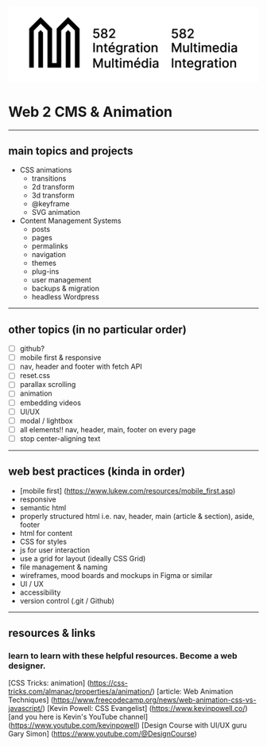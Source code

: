 
![582 Multimedia](https://github.com/582Multimedia/.github/blob/main/img/logo/logo_582_bil_k.png)

# Web 2 CMS &amp; Animation
---
## main topics and projects
- CSS animations
    - transitions
    - 2d transform
    - 3d transform
    - @keyframe
    - SVG animation
- Content Management Systems
    - posts
    - pages
    - permalinks
    - navigation
    - themes
    - plug-ins
    - user management
    - backups & migration
    - headless Wordpress
 ---
 ## other topics (in no particular order)
- [ ] github?
- [ ] mobile first & responsive 
- [ ] nav, header and footer with fetch API
- [ ] reset.css
- [ ] parallax scrolling
- [ ] animation
- [ ] embedding videos
- [ ] UI/UX
- [ ] modal / lightbox
- [ ] all elements!! nav, header, main, footer on every page
- [ ] stop center-aligning text

---
## web best practices (kinda in order)
- [mobile first] (https://www.lukew.com/resources/mobile_first.asp)
- responsive
- semantic html
- properly structured html i.e. nav, header, main (article & section), aside, footer
- html for content
- CSS for styles
- js for user interaction
- use a grid for layout (ideally CSS Grid)
- file management & naming
- wireframes, mood boards and mockups in Figma or similar
- UI / UX
- accessibility
- version control (.git / Github)

---
## resources & links
### learn to learn with these helpful resources. Become a web designer.
[CSS Tricks: animation] (https://css-tricks.com/almanac/properties/a/animation/)
[article: Web Animation Techniques] (https://www.freecodecamp.org/news/web-animation-css-vs-javascript/)
[Kevin Powell: CSS Evangelist] (https://www.kevinpowell.co/)
[and you here is Kevin's YouTube channel] (https://www.youtube.com/kevinpowell)
[Design Course with UI/UX guru Gary Simon] (https://www.youtube.com/@DesignCourse)
 
